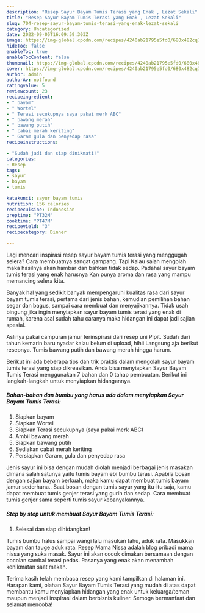 ```yaml
---
description: "Resep Sayur Bayam Tumis Terasi yang Enak , Lezat Sekali"
title: "Resep Sayur Bayam Tumis Terasi yang Enak , Lezat Sekali"
slug: 704-resep-sayur-bayam-tumis-terasi-yang-enak-lezat-sekali
category: Uncategorized
date: 2022-09-05T16:09:59.303Z
image: https://img-global.cpcdn.com/recipes/4240ab21795e5fd0/680x482cq70/sayur-bayam-tumis-terasi-foto-resep-utama.jpg
hideToc: false
enableToc: true
enableTocContent: false
thumbnail: https://img-global.cpcdn.com/recipes/4240ab21795e5fd0/680x482cq70/sayur-bayam-tumis-terasi-foto-resep-utama.jpg
cover: https://img-global.cpcdn.com/recipes/4240ab21795e5fd0/680x482cq70/sayur-bayam-tumis-terasi-foto-resep-utama.jpg
author: Admin
authorAv: notfound
ratingvalue: 5
reviewcount: 23
recipeingredient:
- " bayam"
- " Wortel"
- " Terasi secukupnya saya pakai merk ABC"
- " bawang merah"
- " bawang putih"
- " cabai merah keriting"
- " Garam gula dan penyedap rasa"
recipeinstructions:

- "Sudah jadi dan siap dinikmati!"
categories:
- Resep
tags:
- sayur
- bayam
- tumis

katakunci: sayur bayam tumis 
nutrition: 156 calories
recipecuisine: Indonesian
preptime: "PT32M"
cooktime: "PT47M"
recipeyield: "3"
recipecategory: Dinner

---
```



Lagi mencari inspirasi resep sayur bayam tumis terasi yang menggugah selera? Cara membuatnya sangat gampang. Tapi Kalau salah mengolah maka hasilnya akan hambar dan bahkan tidak sedap. Padahal sayur bayam tumis terasi yang enak harusnya Kan punya aroma dan rasa yang mampu memancing selera kita.


Banyak hal yang sedikit banyak mempengaruhi kualitas rasa dari sayur bayam tumis terasi, pertama dari jenis bahan, kemudian pemilihan bahan segar dan bagus, sampai cara membuat dan menyajikannya. Tidak usah bingung jika ingin menyiapkan sayur bayam tumis terasi yang enak di rumah, karena asal sudah tahu caranya maka hidangan ini dapat jadi sajian spesial.

Aslinya pakai campuran jamur terinspirasi dari resep uni Pipit. Sudah dari tahun kemarin baru nyadar kalau belum di upload, hihii Langsung aja berikut resepnya. Tumis bawang putih dan bawang merah hingga harum.


Berikut ini ada beberapa tips dan trik praktis dalam mengolah sayur bayam tumis terasi yang siap dikreasikan. Anda bisa menyiapkan Sayur Bayam Tumis Terasi menggunakan 7 bahan dan 0 tahap pembuatan. Berikut ini langkah-langkah untuk menyiapkan hidangannya.

<!--inarticleads1-->

##### Bahan-bahan dan bumbu yang harus ada dalam menyiapkan Sayur Bayam Tumis Terasi:

1. Siapkan  bayam
1. Siapkan  Wortel
1. Siapkan  Terasi secukupnya (saya pakai merk ABC)
1. Ambil  bawang merah
1. Siapkan  bawang putih
1. Sediakan  cabai merah keriting
1. Persiapkan  Garam, gula dan penyedap rasa


Jenis sayur ini bisa dengan mudah diolah menjadi berbagai jenis masakan dimana salah satunya yaitu tumis bayam ebi bumbu terasi. Apabila bosan dengan sajian bayam berkuah, maka kamu dapat membuat tumis bayam jamur sederhana.. Saat bosan dengan tumis sayur yang itu-itu saja, kamu dapat membuat tumis genjer terasi yang gurih dan sedap. Cara membuat tumis genjer sama seperti tumis sayur kebanyakannya. 

<!--inarticleads2-->

##### Step by step untuk membuat Sayur Bayam Tumis Terasi:


1. Selesai dan siap dihidangkan!

Tumis bumbu halus sampai wangi lalu masukan tahu, aduk rata. Masukkan bayam dan tauge aduk rata. Resep Mama Nissa adalah blog pribadi mama nissa yang suka masak. Sayur ini akan cocok dimakan bersamaan dengan cocolan sambal terasi pedas. Rasanya yang enak akan menambah kenikmatan saat makan. 

Terima kasih telah membaca resep yang kami tampilkan di halaman ini. Harapan kami, olahan Sayur Bayam Tumis Terasi yang mudah di atas dapat membantu kamu menyiapkan hidangan yang enak untuk keluarga/teman maupun menjadi inspirasi dalam berbisnis kuliner. Semoga bermanfaat dan selamat mencoba!
